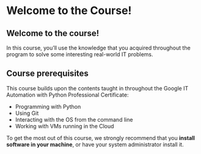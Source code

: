 # Welcome to the Course!

## Welcome to the course!

In this course, you’ll use the knowledge that you acquired throughout the program to solve some interesting real-world IT problems.

## Course prerequisites

This course builds upon the contents taught in throughout the Google IT Automation with Python Professional Certificate:

* Programming with Python
* Using Git
* Interacting with the OS from the command line
* Working with VMs running in the Cloud

To get the most out of this course, we strongly recommend that you **install software in your machine**, or have your system administrator install it.